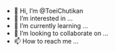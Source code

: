 - 👋 Hi, I’m @ToeiChutikan
- 👀 I’m interested in ...
- 🌱 I’m currently learning ...
- 💞️ I’m looking to collaborate on ...
- 📫 How to reach me ...

<!---
ToeiChutikan/ToeiChutikan is a ✨ special ✨ repository because its `README.md` (this file) appears on your GitHub profile.
You can click the Preview link to take a look at your changes.
--->
